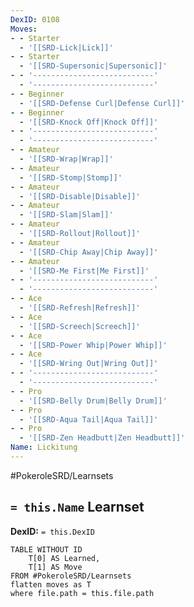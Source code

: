 ```yaml
---
DexID: 0108
Moves:
- - Starter
  - '[[SRD-Lick|Lick]]'
- - Starter
  - '[[SRD-Supersonic|Supersonic]]'
- - '---------------------------'
  - '---------------------------'
- - Beginner
  - '[[SRD-Defense Curl|Defense Curl]]'
- - Beginner
  - '[[SRD-Knock Off|Knock Off]]'
- - '---------------------------'
  - '---------------------------'
- - Amateur
  - '[[SRD-Wrap|Wrap]]'
- - Amateur
  - '[[SRD-Stomp|Stomp]]'
- - Amateur
  - '[[SRD-Disable|Disable]]'
- - Amateur
  - '[[SRD-Slam|Slam]]'
- - Amateur
  - '[[SRD-Rollout|Rollout]]'
- - Amateur
  - '[[SRD-Chip Away|Chip Away]]'
- - Amateur
  - '[[SRD-Me First|Me First]]'
- - '---------------------------'
  - '---------------------------'
- - Ace
  - '[[SRD-Refresh|Refresh]]'
- - Ace
  - '[[SRD-Screech|Screech]]'
- - Ace
  - '[[SRD-Power Whip|Power Whip]]'
- - Ace
  - '[[SRD-Wring Out|Wring Out]]'
- - '---------------------------'
  - '---------------------------'
- - Pro
  - '[[SRD-Belly Drum|Belly Drum]]'
- - Pro
  - '[[SRD-Aqua Tail|Aqua Tail]]'
- - Pro
  - '[[SRD-Zen Headbutt|Zen Headbutt]]'
Name: Lickitung
---
```


#PokeroleSRD/Learnsets

## `= this.Name` Learnset

**DexID:** `= this.DexID`

```dataview
TABLE WITHOUT ID
    T[0] AS Learned,
    T[1] AS Move
FROM #PokeroleSRD/Learnsets
flatten moves as T
where file.path = this.file.path
```
